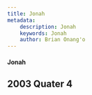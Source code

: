 ```yaml
---
title: Jonah
metadata:
    description: Jonah
    keywords: Jonah
    author: Brian Onang'o
---
```


#### Jonah

## 2003 Quater 4
